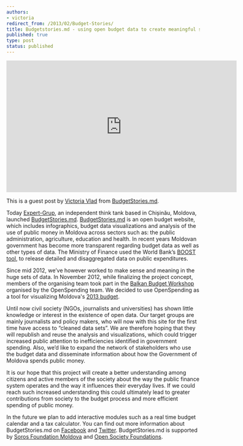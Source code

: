 ```yaml
---
authors:
- victoria
redirect_from: /2013/02/Budget-Stories/
title: Budgetstories.md - using open budget data to create meaningful stories
published: true
type: post
status: published
---
```

<iframe width='600' height='343' src='http://www.budgetstories.md/wp-content/uploads/cit-ne-costa-parlamentul.jpg' frameborder='0'></iframe>

This is a guest post by [Victoria Vlad](https://twitter.com/victoriavladd) from [BudgetStories.md](http://www.budgetstories.md/).

Today [Expert-Grup](http://www.expert-grup.org/), an independent think tank based in Chișinău, Moldova, launched [BudgetStories.md](http://www.budgetstories.md/). [BudgetStories.md](http://www.budgetstories.md/) is an open budget website, which includes infographics, budget data visualizations and analysis of the use of public money in Moldova across sectors such as: the public administration, agriculture, education and health. In recent years Moldovan government has become more transparent regarding budget data as well as other types of data. The Ministry of Finance used the World Bank’s [BOOST tool](http://web.worldbank.org/WBSITE/EXTERNAL/TOPICS/EXTPUBLICSECTORANDGOVERNANCE/0,,contentMDK:23150652~pagePK:148956~piPK:216618~theSitePK:286305,00.html), to release detailed and disaggregated data on public expenditures.

Since mid 2012, we’ve however worked to make sense and meaning in the huge sets of data. In November 2012, while finalizing the project concept, members of the organising team took part in the [Balkan Budget Workshop](http://openspending.org/blog/2012/11/26/Sarajevo-Workshop-Writeup.html) organised by the OpenSpending team. We decided to use OpenSpending as a tool for visualizing Moldova's [2013 budget](http://www.budgetstories.md/bugetul-2013/).

Until now civil society (NGOs, journalists and universities) has shown little knowledge or interest in the existence of open data. Our target groups are mainly journalists and policy makers, who will now with this site for the first time have access to “cleaned data sets”. We are therefore hoping that they will republish and reuse the analysis and visualizations, which could trigger increased public attention to inefficiencies identified in government spending. Also, we’d like to expand the network of stakeholders who use the budget data and disseminate information about how the Government of Moldova spends public money.

It is our hope that this project will create a better understanding among citizens and active members of the society about the way the public finance system operates and the way it influences their everyday lives. If we could reach such increased understanding this could ultimately lead to greater contributions from society to the budget process and more efficient spending of public money.

In the future we plan to add interactive modules such as a real time budget calendar and a tax calculator. You can find out more information about BudgetStories.md on [Facebook](https://www.facebook.com/pages/Budget-Stories/572468439448024?sid=0.5174039560370147) and [Twitter](https://twitter.com/BudgetStories). BudgetStories.md is supported by [Soros Foundation Moldova](http://soros.md/) and [Open Society Foundations](http://www.opensocietyfoundations.org/).
